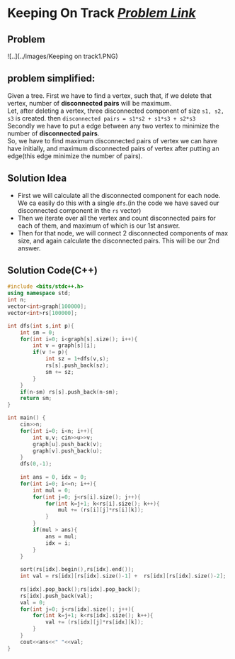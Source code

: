 # Keeping On Track [***Problem Link***](https://codeforces.com/gym/101673/attachments/download/6528/20172018-acmicpc-east-central-north-america-regional-contest-ecna-2017-en.pdf)

## Problem
![..](../images/Keeping on track1.PNG) <br>

## problem simplified:
Given a tree. First we have to find a vertex, such that, if we delete that vertex, number of **disconnected pairs** will be maximum. <br>
Let, after deleting a vertex, three disconnected component of size `s1, s2, s3` is
created. then `disconnected pairs = s1*s2 + s1*s3 + s2*s3` <br>
Secondly we have to put a edge between any two vertex to minimize the number of **disconnected pairs**. <br>
So, we have to find maximum disconnected pairs of vertex we can have have initially, and maximum disconnected pairs of vertex after putting an edge(this edge minimize the number of pairs).


## Solution Idea
- First we will calculate all the disconnected component for each node. We ca easily do this with a single
`dfs`.(in the code we have saved our disconnected component in the `rs` vector)
- Then we iterate over all the vertex and count disconnected pairs for each of them, and maximum of which is our 1st answer.
- Then for that node, we will connect 2 disconnected components of max size, and again calculate the  disconnected pairs. This will be our 2nd answer.


## **Solution Code(C++)**
```C++
#include <bits/stdc++.h>
using namespace std;
int n; 
vector<int>graph[100000];
vector<int>rs[100000];

int dfs(int s,int p){
    int sm = 0;
    for(int i=0; i<graph[s].size(); i++){
        int v = graph[s][i];
        if(v != p){
            int sz = 1+dfs(v,s);
            rs[s].push_back(sz);
            sm += sz;
        }
    }
    if(n-sm) rs[s].push_back(n-sm);
    return sm;
}

int main() {
    cin>>n;
    for(int i=0; i<n; i++){
        int u,v; cin>>u>>v;
        graph[u].push_back(v);
        graph[v].push_back(u);
    }
    dfs(0,-1);
 
    int ans = 0, idx = 0;
    for(int i=0; i<=n; i++){
        int mul = 0;
        for(int j=0; j<rs[i].size(); j++){
            for(int k=j+1; k<rs[i].size(); k++){
                mul += (rs[i][j]*rs[i][k]);
            }
        }
        if(mul > ans){
            ans = mul;
            idx = i;
        }
    }
  
    sort(rs[idx].begin(),rs[idx].end());
    int val = rs[idx][rs[idx].size()-1] +  rs[idx][rs[idx].size()-2];
   
    rs[idx].pop_back();rs[idx].pop_back();
    rs[idx].push_back(val);
    val = 0; 
    for(int j=0; j<rs[idx].size(); j++){
        for(int k=j+1; k<rs[idx].size(); k++){
            val += (rs[idx][j]*rs[idx][k]);
        }
    }
    cout<<ans<<" "<<val;
}
